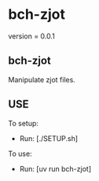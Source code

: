 # bch-zjot

version = 0.0.1

## bch-zjot

Manipulate zjot files.

## USE

To setup:
- Run: [./SETUP.sh]

To use:
- Run: [uv run bch-zjot]
